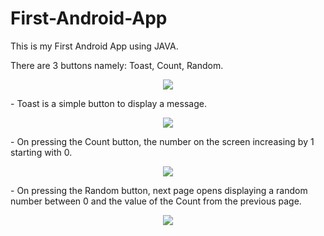 # First-Android-App
This is my First Android App using JAVA.

There are 3 buttons namely: Toast, Count, Random.
<p align="center">
  <img src="/Users/Manav/AndroidStudioProjects/TestApp/ss/Home.png">
</p>
- Toast is a simple button to display a message.
<p align="center">
  <img src="/Users/Manav/AndroidStudioProjects/TestApp/ss/Toast.png">
</p>
- On pressing the Count button, the number on the screen increasing by 1 starting with 0.
<p align="center">
  <img src="/Users/Manav/AndroidStudioProjects/TestApp/ss/Count.png">
</p>
- On pressing the Random button, next page opens displaying a random number between 0 and the value of the Count from the previous page.
<p align="center">
  <img src="/Users/Manav/AndroidStudioProjects/TestApp/ss/Random.png">
</p>
